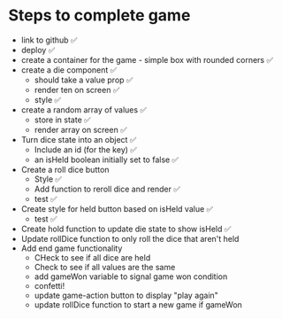 # Steps to complete game

- link to github ✅
- deploy ✅
- create a container for the game - simple box with rounded corners ✅
- create a die component ✅
  - should take a value prop ✅
  - render ten on screen ✅
  - style ✅
- create a random array of values ✅
  - store in state ✅
  - render array on screen ✅
- Turn dice state into an object ✅
  - Include an id (for the key) ✅
  - an isHeld boolean initially set to false ✅
- Create a roll dice button
  - Style ✅
  - Add function to reroll dice and render ✅
  - test ✅
- Create style for held button based on isHeld value ✅
  - test ✅
- Create hold function to update die state to show isHeld ✅
- Update rollDice function to only roll the dice that aren't held
- Add end game functionality
  - CHeck to see if all dice are held
  - Check to see if all values are the same
  - add gameWon variable to signal game won condition
  - confetti!
  - update game-action button to display "play again"
  - update rollDice function to start a new game if gameWon
